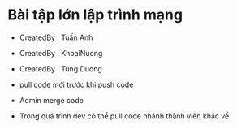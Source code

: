 # Bài tập lớn lập trình mạng

- CreatedBy : Tuấn Anh
- CreatedBy : KhoaiNuong
- CreatedBy : Tung Duong

- pull code mới trước khi push code
- Admin merge code
- Trong quá trình dev có thể pull code nhánh thành viên khác về
